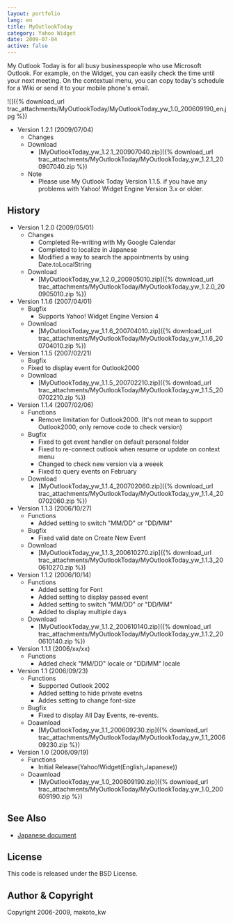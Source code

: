```yaml
---
layout: portfolio
lang: en
title: MyOutlookToday
category: Yahoo Widget
date: 2009-07-04
active: false
---
```

My Outlook Today is for all busy businesspeople who use Microsoft Outlook. For example, on the Widget, you can easily check the time until your next meeting. On the contextual menu, you can copy today's schedule for a Wiki or send it to your mobile phone's email.

![]({% download_url trac_attachments/MyOutlookToday/MyOutlookToday_yw_1.0_200609190_en.jpg %})

* Version 1.2.1 (2009/07/04)
  * Changes
  * Download
    * [MyOutlookToday_yw_1.2.1_200907040.zip]({% download_url trac_attachments/MyOutlookToday/MyOutlookToday_yw_1.2.1_200907040.zip %})
  * Note
    * Please use My Outlook Today Version 1.1.5. if you have any problems with Yahoo! Widget Engine Version 3.x or older.

## History

* Version 1.2.0 (2009/05/01)
  * Changes
    * Completed Re-writing with My Google Calendar
    * Completed to localize in Japanese
    * Modified a way to search the appointments by using Date.toLocalString
  * Download
    * [MyOutlookToday_yw_1.2.0_200905010.zip]({% download_url trac_attachments/MyOutlookToday/MyOutlookToday_yw_1.2.0_200905010.zip %})
* Version 1.1.6 (2007/04/01)
  * Bugfix
    * Supports Yahoo! Widget Engine Version 4
  * Download
    *  [MyOutlookToday_yw_1.1.6_200704010.zip]({% download_url trac_attachments/MyOutlookToday/MyOutlookToday_yw_1.1.6_200704010.zip %})
* Version 1.1.5 (2007/02/21)
  *  Bugfix
    * Fixed to display event for Outlook2000
  * Download
    * [MyOutlookToday_yw_1.1.5_200702210.zip]({% download_url trac_attachments/MyOutlookToday/MyOutlookToday_yw_1.1.5_200702210.zip %})
* Version 1.1.4 (2007/02/06)
  * Functions
    * Remove limitation for Outlook2000. (It's not mean to support Outlook2000, only remove code to check version)
  * Bugfix
    * Fixed to get event handler on default personal folder
    * Fixed to re-connect outlook when resume or update on context menu
    * Changed to check new version via a weeek
    * Fixed to query events on February
  * Download
    * [MyOutlookToday_yw_1.1.4_200702060.zip]({% download_url trac_attachments/MyOutlookToday/MyOutlookToday_yw_1.1.4_200702060.zip %})
* Version 1.1.3 (2006/10/27)
  * Functions
    * Added setting to switch "MM/DD" or "DD/MM"
  * Bugfix
    * Fixed valid date on Create New Event
  * Download
    * [MyOutlookToday_yw_1.1.3_200610270.zip]({% download_url trac_attachments/MyOutlookToday/MyOutlookToday_yw_1.1.3_200610270.zip %})
* Version 1.1.2 (2006/10/14)
  * Functions
    * Added setting for Font
    * Added setting to display passed event
    * Added setting to switch "MM/DD" or "DD/MM"
    * Added to display multiple days
  * Download
    * [MyOutlookToday_yw_1.1.2_200610140.zip]({% download_url trac_attachments/MyOutlookToday/MyOutlookToday_yw_1.1.2_200610140.zip %})
* Version 1.1.1 (2006/xx/xx)
  * Functions
    * Added check "MM/DD" locale or "DD/MM" locale
* Version 1.1 (2006/09/23)
  * Functions
    * Supported Outlook 2002
    * Added setting to hide private evetns
    * Addes setting to change font-size
  * Bugfix
    * Fixed to display All Day Events, re-events.
  * Doawnload
    * [MyOutlookToday_yw_1.1_200609230.zip]({% download_url trac_attachments/MyOutlookToday/MyOutlookToday_yw_1.1_200609230.zip %})
* Version 1.0 (2006/09/19)
  * Functions
    * Initial Release(Yahoo!Widget(English,Japanese))
  * Doawnload
    * [MyOutlookToday_yw_1.0_200609190.zip]({% download_url trac_attachments/MyOutlookToday/MyOutlookToday_yw_1.0_200609190.zip %})

## See Also

* [Japanese document](/ja/portfolio/yahoowidget/myoutlooktoday/)

## License

This code is released under the BSD License.

## Author & Copyright

Copyright 2006-2009, makoto_kw 
